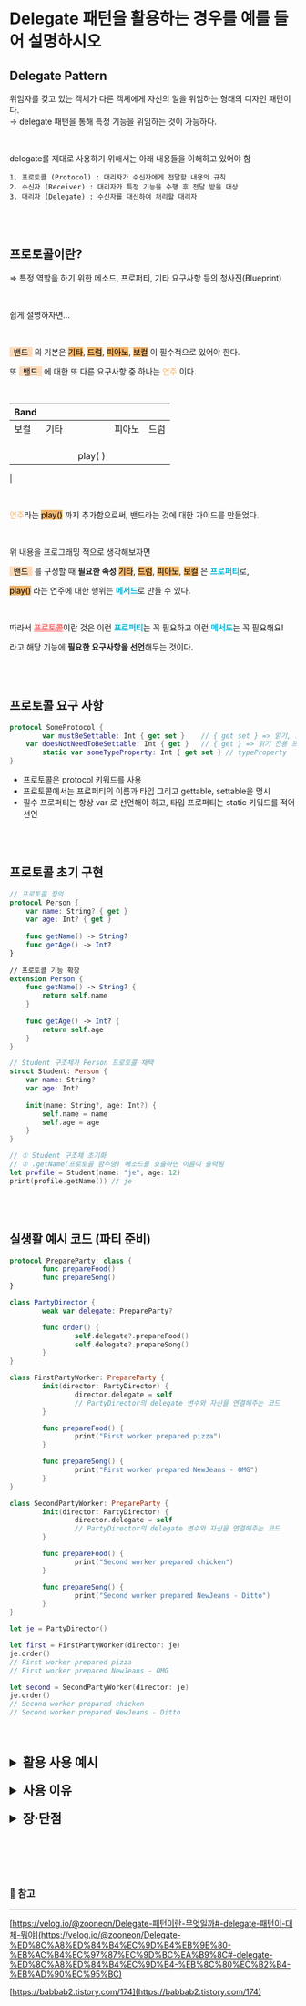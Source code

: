 # Delegate 패턴을 활용하는 경우를 예를 들어 설명하시오

## **Delegate Pattern**

위임자를 갖고 있는 객체가 다른 객체에게 자신의 일을 위임하는 형태의 디자인 패턴이다.<br>
→ delegate 패턴을 통해 특정 기능을 위임하는 것이 가능하다.

<br>

delegate를 제대로 사용하기 위해서는 아래 내용들을 이해하고 있어야 함

```
1. 프로토콜 (Protocol) : 대리자가 수신자에게 전달할 내용의 규칙
2. 수신자 (Receiver) : 대리자가 특정 기능을 수행 후 전달 받을 대상
3. 대리자 (Delegate) : 수신자를 대신하여 처리할 대리자
```

<br><br>

## **프로토콜**이란?
⇒ 특정 역할을 하기 위한 메소드, 프로퍼티, 기타 요구사항 등의 청사진(Blueprint)

<br>

쉽게 설명하자면…

<br>

<span class="prot"> 밴드 </span> 의 기본은 
<span class="prop">기타</span>, <span class="prop">드럼</span>, <span class="prop">피아노</span>, <span class="prop">보컬</span> 이 필수적으로 있어야 한다.

또 <span class="prot"> 밴드 </span> 에 대한 또 다른 요구사항 중 하나는 <span class="text_orange">연주</span> 이다.

<br>

<div markdown="1">

| Band |      |      |      |
| ------ |------ | ------ | ------ 
| 보컬 | 기타 | 피아노 | 드럼 |
|     |<br>       play( ) |  |
|

</div>

<br>

<span class="text_orange">연주</span>라는 <span class="prop">play()</span> 까지 추가함으로써, 
밴드라는 것에 대한 가이드를 만들었다.

<br>

위 내용을 프로그래밍 적으로 생각해보자면

<span class="prot"> 밴드 </span> 를 구성할 때 **필요한 속성** <span class="prop">기타</span>, <span class="prop">드럼</span>, <span class="prop">피아노</span>, <span class="prop">보컬</span> 은 <span class="text_blue">**프로퍼티**</span>로, 

<span class="prop">play()</span> 라는 연주에 대한 행위는 <span class="text_blue">**메서드**</span>로 만들 수 있다.

<br>

따라서 <span class="text_red"><U>**프로토콜**</U></span>이란 것은 이런 <span class="text_blue">**프로퍼티**</span>는 꼭 필요하고 이런 <span class="text_blue">**메서드**</span>는 꼭 필요해요!

라고 해당 기능에 **필요한 요구사항을 선언**해두는 것이다.


<br><br>

## **프로토콜 요구 사항**

```swift
protocol SomeProtocol {
		var mustBeSettable: Int { get set }    // { get set } => 읽기, 쓰기 가능 프로퍼티
    var doesNotNeedToBeSettable: Int { get }   // { get } => 읽기 전용 프로퍼티
		static var someTypeProperty: Int { get set } // typeProperty
}
```

- 프로토콜은   protocol  키워드를 사용
- 프로토콜에서는 프로퍼티의 이름과 타입 그리고 gettable, settable을 명시
- 필수 프로퍼티는 항상  var 로 선언해야 하고, 타입 프로퍼티는  static 키워드를 적어 선언
    

<br><br>


## **프로토콜 초기 구현**
```swift
// 프로토콜 정의
protocol Person {
    var name: String? { get }
    var age: Int? { get }
    
    func getName() -> String?
    func getAge() -> Int?
}
 
// 프로토콜 기능 확장
extension Person {
    func getName() -> String? {
        return self.name
    }
    
    func getAge() -> Int? {
        return self.age
    }
}

// Student 구조체가 Person 프로토콜 채택
struct Student: Person {
    var name: String?
    var age: Int?
    
    init(name: String?, age: Int?) {
        self.name = name
        self.age = age
    }
}

// ① Student 구조체 초기화
// ② .getName(프로토콜 함수명) 메소드를 호출하면 이름이 출력됨
let profile = Student(name: "je", age: 12)
print(profile.getName()) // je
```

<br><br>

## **실생활 예시 코드 (파티 준비)**
```swift
protocol PrepareParty: class {
		func prepareFood()
		func prepareSong()
}

class PartyDirector {
		weak var delegate: PrepareParty?

		func order() {
				self.delegate?.prepareFood()
				self.delegate?.prepareSong()
		}
}

class FirstPartyWorker: PrepareParty {
		init(director: PartyDirector) {
				director.delegate = self 
                // PartyDirector의 delegate 변수와 자신을 연결해주는 코드
		}

		func prepareFood() {
				print("First worker prepared pizza")
		}

		func prepareSong() {
				print("First worker prepared NewJeans - OMG")
		}
}

class SecondPartyWorker: PrepareParty {
		init(director: PartyDirector) {
				director.delegate = self 
                // PartyDirector의 delegate 변수와 자신을 연결해주는 코드
		}

		func prepareFood() {
				print("Second worker prepared chicken")
		}

		func prepareSong() {
				print("Second worker prepared NewJeans - Ditto")
		}
}

let je = PartyDirector()

let first = FirstPartyWorker(director: je)
je.order()
// First worker prepared pizza
// First worker prepared NewJeans - OMG

let second = SecondPartyWorker(director: je)
je.order()
// Second worker prepared chicken
// Second worker prepared NewJeans - Ditto
```

<br><br>

<details>
<summary style="font-size: 22px; font-weight: bold;">활용 사용 예시</summary>

<div markdown="1"><br>

delegate 패턴을 사용하는 가장 흔한 경우는 두 ViewController 간에 데이터를 전달 할 때다. 

사용자 입력 등의 이벤트를 받은 ViewController와 그 결과를 처리해줘야하는

ViewController가 서로 다른 경우

<br>

>ex) 사용자가 프로필 수정창 에서 **이름, 전화번호, 주소** 등을 입력하고
>확인 버튼을 눌러<br>이전 화면으로 돌아갔을 때 <U>입력 받은 정보(이름, 전화번호, 주소)를 
>이전 화면으로 <br>전달하여 보여줘야 하는 경우</U>들을 말한다.

</div>
</details>

<br>

<details>
<summary style="font-size: 22px; font-weight: bold;">사용 이유</summary>

<div markdown="1"><br>


- 코드 재사용, 유지보수가 쉽다.
- 작업을 전달할 때 공통된 부분을 제외하고 처리해야 하는 부분만 전달하여 처리할 수 있다.

</div>
</details>

<br>

<details>
<summary style="font-size: 22px; font-weight: bold;">장·단점</summary>

<div markdown="1"><br>

```swift
> 🤭 장점

- 매우 엄격한 Syntax로 인해 프로토콜에 필요한 메서드들이 명확하게 명시된다.
- 컴파일 시 경고나 에러가 떠서 프로토콜의 구현되지 않은 메소드들을 알려준다
- 로직의 흐름을 따라가기 쉽다
- 프로토콜 메소드로 알려주는 것 뿐만 아니라 정보를 받을 수 있다.
- 커뮤니케이션 과정을 유지하고 모니터링하는 제 3의 객체가 필요없다. 
  (NotificationCenter 같은 외부 객체)
- 프로토콜이 컨트롤러의 범위 안에서 정의된다.
```
```swift
> 😔 단점

- 많은 줄의 코드가 필요하다
- delegate 설정에 nil이 들어가지 않게 주의해야 한다. crash를 일으킬 수 있다.
- 많은 객체들에게 이벤트를 알려주는 것이 어렵고 비효율적이다.
```

</div>
</details>

<br><br><br><br>

### 📖 **참고**

---

[https://velog.io/@zooneon/Delegate-패턴이란-무엇일까#-delegate-패턴이-대체-뭐야](https://velog.io/@zooneon/Delegate-%ED%8C%A8%ED%84%B4%EC%9D%B4%EB%9E%80-%EB%AC%B4%EC%97%87%EC%9D%BC%EA%B9%8C#-delegate-%ED%8C%A8%ED%84%B4%EC%9D%B4-%EB%8C%80%EC%B2%B4-%EB%AD%90%EC%95%BC)

[https://babbab2.tistory.com/174](https://babbab2.tistory.com/174)

<style>
    .prot {
        background-color: #FFDAB9;
        color: black;
    }

    .prop {
        background-color: #F0B469;
        color: black;
    }

    .text_orange {
        color: #F0B469;
    }

    .text_blue {
        color: #00B4D8;
    }

    .text_red {
        color: #FF6464;
    }
</style>
